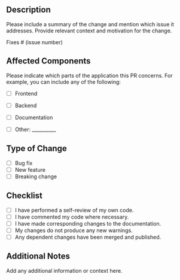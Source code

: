 ## Description
Please include a summary of the change and mention which issue it addresses. Provide relevant context and motivation for the change.

Fixes # (issue number)


## Affected Components
Please indicate which parts of the application this PR concerns. For example, you can include any of the following:
- [ ] Frontend
- [ ] Backend
- [ ] Documentation
- [ ] Other: __________


## Type of Change
- [ ] Bug fix
- [ ] New feature
- [ ] Breaking change

## Checklist
- [ ] I have performed a self-review of my own code.
- [ ] I have commented my code where necessary.
- [ ] I have made corresponding changes to the documentation.
- [ ] My changes do not produce any new warnings.
- [ ] Any dependent changes have been merged and published.

## Additional Notes
Add any additional information or context here.
